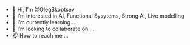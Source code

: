 - 👋 Hi, I’m @OlegSkoptsev
- 👀 I’m interested in AI, Functional Sysytems, Strong AI, Live modelling 
- 🌱 I’m currently learning ...
- 💞️ I’m looking to collaborate on ...
- 📫 How to reach me ...

<!---
OlegSkoptsev/OlegSkoptsev is a ✨ special ✨ repository because its `README.md` (this file) appears on your GitHub profile.
You can click the Preview link to take a look at your changes.
--->
